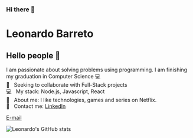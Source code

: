### Hi there 👋

# Leonardo Barreto

## Hello people 👋
I am passionate about solving problems using programming.
I am finishing my graduation in Computer Science :computer:
  <br/> :purple_heart: &nbsp; Seeking to collaborate with Full-Stack projects
  <br/> :computer: &nbsp; My stack: Node.js, Javascript, React
  <br/> 💬 &nbsp; About me: I like technologies, games and series on Netflix.
  <br/>:email: &nbsp; Contact me: [LinkedIn](https://www.linkedin.com/in/leonardo-augusto-p-barreto)

[E-mail](mailto:lapb@icomp.ufam.edu.br)

![Leonardo's GitHub stats](https://github-readme-stats.vercel.app/api?username=lapbufam&show_icons=true&theme=onedark)
